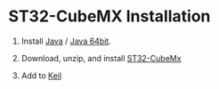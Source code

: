# ST32-CubeMX Installation

1. Install [Java](https://www.java.com/en/download/win10.jsp) / [Java 64bit](https://java.com/en/download/manual.jsp).

2. Download, unzip, and install [ST32-CubeMx](https://www.st.com/en/development-tools/stm32cubemx.html#get-software)

3. Add to [Keil](https://www.keil.com/pack/doc/STM32Cube/General/html/cubemx_proj.html)

